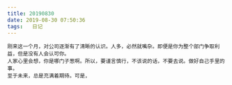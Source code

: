 ```yaml
---
title: 20190830
date: 2019-08-30 07:50:36
tags:   日记
---
```

    刚来这一个月，对公司逐渐有了清晰的认识。人多，必然就嘴杂。即便是你为整个部门争取利益，但是没有人会认可你。
    人家心里会想，你是哪门子葱啊。所以，要谨言慎行，不该说的话，不要去说。做好自己手里的事。
    至于未来，总是充满着期待。可是，
